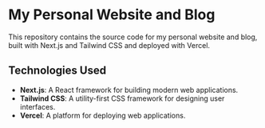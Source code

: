 # My Personal Website and Blog

This repository contains the source code for my personal website and blog, built with Next.js and Tailwind CSS and deployed with Vercel.

## Technologies Used

- **Next.js**: A React framework for building modern web applications.
- **Tailwind CSS**: A utility-first CSS framework for designing user interfaces.
- **Vercel**: A platform for deploying web applications.
